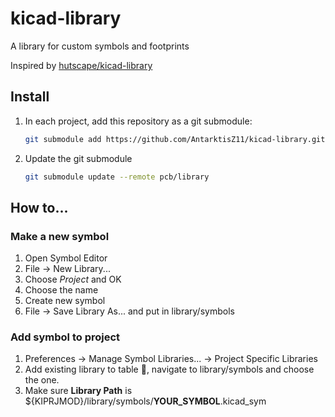 # kicad-library
 A library for custom symbols and footprints

Inspired by [hutscape/kicad-library](https://github.com/hutscape/kicad-library)


## Install

1. In each project, add this repository as a git submodule:

    ```sh
    git submodule add https://github.com/AntarktisZ11/kicad-library.git pcb/library
    ```
1. Update the git submodule

    ```sh
    git submodule update --remote pcb/library
    ```
## How to...

### Make a new symbol

1. Open Symbol Editor
2. File -> New Library...
3. Choose _Project_ and OK
4. Choose the name
5. Create new symbol
6. File -> Save Library As... and put in library/symbols

### Add symbol to project
1. Preferences -> Manage Symbol Libraries... -> Project Specific Libraries
2. Add existing library to table 📂, navigate to library/symbols and choose the one.
3. Make sure **Library Path** is ${KIPRJMOD}/library/symbols/**YOUR_SYMBOL**.kicad_sym
